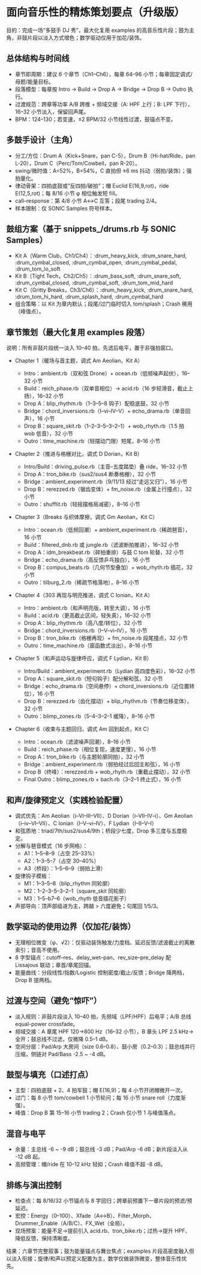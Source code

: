 # 面向音乐性的精炼策划要点（升级版）

目的：完成一场“多鼓手 DJ 秀”，最大化复用 examples 的高音乐性片段；鼓为主角，非鼓片段以淡入方式增色；数学驱动仅用于加花/装饰。

## 总体结构与时间线

- 章节即周期：建议 6 个章节（Ch1–Ch6），每章 64–96 小节；每章固定调式/母题/能量目标。
- 段落模型：每章按 Intro → Build → Drop A → Bridge → Drop B → Outro 执行。
- 过渡规范：跨章等功率 A/B 跨推 + 频域交接（A: HPF 上行；B: LPF 下行），16–32 小节淡入，保留回声尾。
- BPM：124–130；若变速，≤2 BPM/32 小节线性过渡，鼓锚点不变。

## 多鼓手设计（主角）

- 分工/方位：Drum A（Kick+Snare，pan C-5），Drum B（Hi-hat/Ride，pan L-20），Drum C（Perc/Tom/Cowbell，pan R-20）。
- swing/微时值：A=52%，B=54%，C 直拍但 ±6 ms 抖动（弱拍/装饰）；强拍量化。
- 律动骨架：四拍底鼓或“反四拍/破拍”；帽 Euclid E(16,9,rot)，ride E(12,5,rot)；每 8/16 小节 φ 相位触发短 fill。
- call–response：第 4/8 小节 A↔C 互答；段尾 trading 2/4。
- 样本限制：仅 SONIC Samples 符号样本。

## 鼓组方案（基于 snippets_/drums.rb 与 SONIC Samples）

- Kit A（Warm Club，Ch1/Ch4）：:drum_heavy_kick, :drum_snare_hard, :drum_cymbal_closed, :drum_cymbal_open, :drum_cymbal_pedal, :drum_tom_lo_soft
- Kit B（Tight Tech，Ch2/Ch5）：:drum_bass_soft, :drum_snare_soft, :drum_cymbal_closed, :drum_cymbal_soft, :drum_tom_mid_hard
- Kit C（Gritty Breaks，Ch3/Ch6）：:drum_heavy_kick, :drum_snare_hard, :drum_tom_hi_hard, :drum_splash_hard, :drum_cymbal_hard
- 组合策略：以 Kit 为章内默认；段尾/过门临时切入 tom/splash；Crash 稀用（峰值点）。

## 章节策划（最大化复用 examples 段落）

说明：所有非鼓片段统一淡入 10–40 拍，先滤后电平，置于非强拍窗口。

- Chapter 1（暖场与首主题，调式 Am Aeolian，Kit A）
  - Intro：ambient.rb（双和弦 Drone）+ ocean.rb（低频噪声起伏），16–32 小节
  - Build：reich_phase.rb（双单音相位）→ acid.rb（16 步轻滑音，截止上扬），16–32 小节
  - Drop A：blip_rhythm.rb（1–3–5–8 钩子）配稳底鼓，32 小节
  - Bridge：chord_inversions.rb（I–vi–IV–V）+ echo_drama.rb（单音回声），16 小节
  - Drop B：square_skit.rb（1–2–3–5–3–2–1）+ wob_rhyth.rb（1.5 拍 wob 低音），32 小节
  - Outro：time_machine.rb（轻摆动门限）短尾，8–16 小节

- Chapter 2（推进与格栅对比，调式 D Dorian，Kit B）
  - Intro/Build：driving_pulse.rb（主音–五度踏垫）叠 ride，16–32 小节
  - Drop A：tron_bike.rb（sus2/sus4 断奏格栅），32 小节
  - Bridge：ambient_experiment.rb（9/11/13 经过“走远又归”），16 小节
  - Drop B：rerezzed.rb（锯齿变体）+ fm_noise.rb（金属上行撞点），32 小节
  - Outro：shufflit.rb（轻摇摆格局减密），8–16 小节

- Chapter 3（Breaks 与织体摩擦，调式 Gm Aeolian，Kit C）
  - Intro：ocean.rb（低频回潮）+ ambient_experiment.rb（稀疏琶音），16 小节
  - Build：filtered_dnb.rb 或 jungle.rb（滤波断拍推进），16–32 小节
  - Drop A：idm_breakbeat.rb（碎拍重排）与鼓 C tom 轮替，32 小节
  - Bridge：echo_drama.rb（高反馈乒乓独白），16 小节
  - Drop B：compus_beats.rb（几何节型叠加）+ wob_rhyth.rb 插花，32 小节
  - Outro：tilburg_2.rb（稀疏节格落地），8–16 小节

- Chapter 4（303 再现与明亮推进，调式 C Ionian，Kit A）
  - Intro：ambient.rb（和声明亮版，转至大调），16 小节
  - Build：acid.rb（更高截止区间，轻失真），16–32 小节
  - Drop A：blip_rhythm.rb（高八度/转位），32 小节
  - Bridge：chord_inversions.rb（I–V–vi–IV），16 小节
  - Drop B：tron_bike.rb（格栅再现）+ fm_noise.rb 段尾撞点，32 小节
  - Outro：time_machine.rb（窗函数式淡出），8–16 小节

- Chapter 5（和声运动与旋律呼应，调式 F Lydian，Kit B）
  - Intro/Build：ambient_experiment.rb（Lydian 高四度色彩），16–32 小节
  - Drop A：square_skit.rb（短句钩子）配分解和弦，32 小节
  - Bridge：echo_drama.rb（空间悬停）+ chord_inversions.rb（近位置转位），16 小节
  - Drop B：rerezzed.rb（齿化摆动）+ blip_rhythm.rb（节奏位移变体），32 小节
  - Outro：blimp_zones.rb（5–4–3–2–1 缓降），8–16 小节

- Chapter 6（收束与主题回归，调式 Am 回到起点，Kit C）
  - Intro：ocean.rb（滤波噪声回潮），8–16 小节
  - Build：reich_phase.rb（相位复现，速度更慢），16 小节
  - Drop A：tron_bike.rb（与主题轮廓同拍），32 小节
  - Bridge：ambient_experiment.rb（弱拍经过后回主和弦），16 小节
  - Drop B（终峰）：rerezzed.rb + wob_rhyth.rb（重截止摆动），32 小节
  - Final Outro：blimp_zones.rb + bach.rb（3–2–1 终止式），16 小节

## 和声/旋律预定义（实践检验配置）

- 调式优先：Am Aeolian（i–VI–III–VII）、D Dorian（i–VII–IV–i）、Gm Aeolian（i–iv–VI–VII）、C Ionian（I–V–vi–IV）、F Lydian（I–II–V–I）
- 和弦质地：triad/7th/sus2/sus4/9th；桥段少七度，Drop 多三度与五度稳定。
- 分解与琶音模式（16 步网格）：
  - A1：1–5–8–9（占空 25–33%）
  - A2：1–3–5–7（占空 30–40%）
  - A3（桥段）：1–5–6–9（弱拍上滑）
- 旋律钩子模板：
  - M1：1–3–5–8（blip_rhythm 同轮廓）
  - M2：1–2–3–5–3–2–1（square_skit 同轮廓）
  - M3：1–5–b7–6（wob_rhyth 低音插花影子）
- 声部导向：顶声部级进为主，跨越 > 六度避免；句尾回 1/5/3。

## 数学驱动的使用边界（仅加花/装饰）

- 无理相位微变（φ、√2）：仅驱动装饰触发/力度档、延迟反馈/滤波截止的离散索引；音高不使用。
- 8 字型锚点：cutoff–res、delay_wet–pan、rev_size–pre_delay 配 Lissajous 联动；章首/章尾回锚。
- 能量曲线：分段线性/指数/Logistic 控制密度/截止/反馈；Bridge 降两档，Drop B 提两档。

## 过渡与空间（避免“惊吓”）

- 淡入规则：非鼓片段淡入 10–40 拍，先频域（LPF/HPF）后电平；A/B 总线 equal-power crossfade。
- 频域交接：A 章尾 HPF 120→800 Hz（16–32 小节），B 章头 LPF 2.5 kHz→全开；鼓总线不过滤，仅微降 0.5–1 dB。
- 空间分层：Pad/Arp 大房间（size 0.6–0.8）、鼓小房（0.2–0.3）；鼓总线并行压缩，侧链对 Pad/Bass -2.5 ~ -4 dB。

## 鼓型与填充（口述打点）

- 主型：四拍底鼓 + 2、4 拍军鼓；帽 E(16,9)；每 4 小节开闭帽微开一次。
- 过门：每 8 小节 tom/cowbell 1 小节轮问；每 16 小节 snare roll（力度渐强）。
- 峰值：Drop B 第 15–16 小节 trading 2；Crash 仅小节 1 与峰值落点。

## 混音与电平

- 余量：主总线 -6 ~ -9 dB；鼓总线 -3 dB；Pad/Arp -6 dB；新片段淡入从 -12 dB 起。
- 高频管理：帽/ride 在 10–12 kHz 轻抑；Crash 峰值不超 -8 dB。

## 排练与演出控制

- 检查点：每 8/16/32 小节锚点与 8 字回归；跨章前预置下一章片段的预滤/预延迟。
- 宏控：Energy（0–100）、Xfade（A↔B）、Filter_Morph、Drummer_Enable（A/B/C）、FX_Wet（全局）。
- 现场预案：能量不足→提前引入 acid.rb、tron_bike.rb；过热→提升 HPF、降低反馈，保持清晰度。

结果：六章节完整叙事；鼓为能量锚点与舞台焦点；examples 片段高密度融入但以淡入衔接；旋律/和声以预定义配置为主，数学仅做装饰微变，整体音乐性优先。

